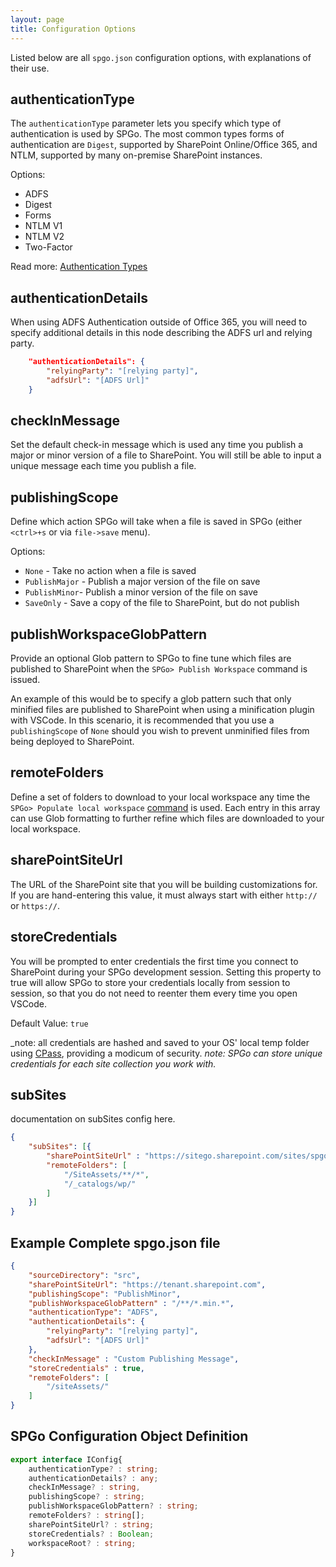```yaml
---
layout: page
title: Configuration Options
---
```


Listed below are all `spgo.json` configuration options, with explanations of their use.

## authenticationType

The `authenticationType` parameter lets you specify which type of authentication is used by SPGo. The most common types forms of authentication are `Digest`, supported by SharePoint Online/Office 365, and NTLM, supported by many on-premise SharePoint instances.

Options:

* ADFS
* Digest
* Forms
* NTLM V1
* NTLM V2
* Two-Factor

Read more: [Authentication Types](https://www.chrishasz.com/spgo/authentication/overview)

## authenticationDetails

When using ADFS Authentication outside of Office 365, you will need to specify additional details in this node describing the ADFS url and relying party.

```json
    "authenticationDetails": {
        "relyingParty": "[relying party]",
        "adfsUrl": "[ADFS Url]"
    }
```

## checkInMessage

Set the default check-in message which is used any time you publish a major or minor version of a file to SharePoint. You will still be able to input a unique message each time you publish a file.

## publishingScope

Define which action SPGo will take when a file is saved in SPGo (either `<ctrl>+s` or via `file->save` menu).

Options:

* `None` - Take no action when a file is saved
* `PublishMajor` - Publish a major version of the file on save
* `PublishMinor`- Publish a minor version of the file on save
* `SaveOnly` - Save a copy of the file to SharePoint, but do not publish

## publishWorkspaceGlobPattern

Provide an optional Glob pattern to SPGo to fine tune which files are published to SharePoint when the `SPGo> Publish Workspace` command is issued.

An example of this would be to specify a glob pattern such that only minified files are published to SharePoint when using a minification plugin with VSCode. In this scenario, it is recommended that you use a `publishingScope` of `None` should you wish to prevent unminified files from being deployed to SharePoint.

## remoteFolders

Define a set of folders to download to your local workspace any time the `SPGo> Populate local workspace` [command](/spgo/commands/populate-workspace) is used. Each entry in this array can use Glob formatting to further refine which files are downloaded to your local workspace.

## sharePointSiteUrl

The URL of the SharePoint site that you will be building customizations for. If you are hand-entering this value, it must always start with either `http://` or `https://`.

## storeCredentials

You will be prompted to enter credentials the first time you connect to SharePoint during your SPGo development session. Setting this property to true will allow SPGo to store your credentials locally from session to session, so that you do not need to reenter them every time you open VSCode.

Default Value: `true`

_note: all credentials are hashed and saved to your OS' local temp folder using [CPass](https://www.npmjs.com/package/cpass), providing a modicum of security.
_note: SPGo can store unique credentials for each site collection you work with._

## subSites

documentation on subSites config here.

``` json
{
    "subSites": [{
        "sharePointSiteUrl" : "https://sitego.sharepoint.com/sites/spgo/subsite",
        "remoteFolders": [
            "/SiteAssets/**/*",
            "/_catalogs/wp/"
        ]
    }]
}
```

## Example Complete spgo.json file

``` json
{
    "sourceDirectory": "src",
    "sharePointSiteUrl": "https://tenant.sharepoint.com",
    "publishingScope": "PublishMinor",
    "publishWorkspaceGlobPattern" : "/**/*.min.*",
    "authenticationType": "ADFS",
    "authenticationDetails": {
        "relyingParty": "[relying party]",
        "adfsUrl": "[ADFS Url]"
    },
    "checkInMessage" : "Custom Publishing Message",
    "storeCredentials" : true,
    "remoteFolders": [
        "/siteAssets/"
    ]
}
```

## SPGo Configuration Object Definition

``` typescript
export interface IConfig{
    authenticationType? : string;
    authenticationDetails? : any;
    checkInMessage? : string,
    publishingScope? : string;
    publishWorkspaceGlobPattern? : string;
    remoteFolders? : string[];
    sharePointSiteUrl? : string;
    storeCredentials? : Boolean;
    workspaceRoot? : string;
}
```
